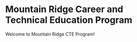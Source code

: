 <HTML>
  <head>
    <title>Career and Technical Education Directory</title>
    <link href = "style.css" rel = "stylesheet">
  </head>

  <body>
    <h1 font-family="verdana">Mountain Ridge Career and Technical Education Program</h1>
    <p>Welcome to Mountain Ridge CTE Program!</p>
  </body>
</HTML>

